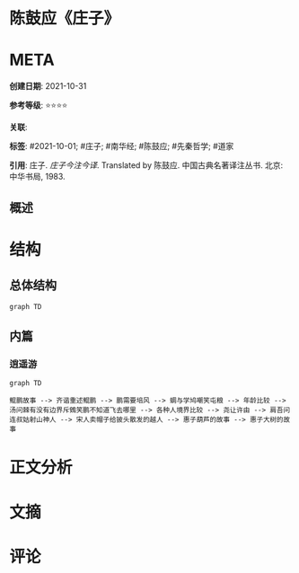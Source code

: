 # 陈鼓应《庄子》

# META

**创建日期**: 2021-10-31

**参考等级**: ⭐⭐⭐⭐

**关联**: 

**标签**: #2021-10-01; #庄子; #南华经; #陈鼓应; #先秦哲学; #道家

**引用**: 庄子. *庄子今注今译*. Translated by 陈鼓应. 中国古典名著译注丛书. 北京: 中华书局, 1983.

## 概述


# 结构

## 总体结构

```mermaid
graph TD

```

## 内篇
### 逍遥游

```mermaid
graph TD

鲲鹏故事 --> 齐谐重述鲲鹏 --> 鹏需要培风 --> 蜩与学鸠嘲笑屯粮 --> 年龄比较 --> 汤问棘有没有边界斥鴳笑鹏不知道飞去哪里 --> 各种人境界比较 --> 尧让许由 --> 肩吾问连叔姑射山神人 --> 宋人卖帽子给披头散发的越人 --> 惠子葫芦的故事 --> 惠子大树的故事
```

# 正文分析

# 文摘

# 评论
